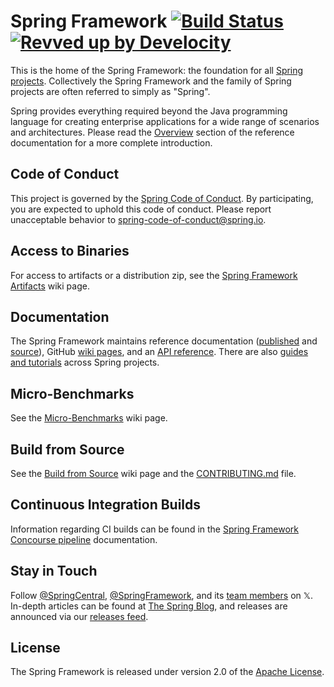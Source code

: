#  Spring Framework [![Build Status](https://github.com/spring-projects/spring-framework/actions/workflows/build-and-deploy-snapshot.yml/badge.svg?branch=main)](https://github.com/spring-projects/spring-framework/actions/workflows/build-and-deploy-snapshot.yml?query=branch%3Amain) [![Revved up by Develocity](https://img.shields.io/badge/Revved%20up%20by-Develocity-06A0CE?logo=Gradle&labelColor=02303A)](https://ge.spring.io/scans?search.rootProjectNames=spring)

This is the home of the Spring Framework: the foundation for all [Spring projects](https://spring.io/projects). Collectively the Spring Framework and the family of Spring projects are often referred to simply as "Spring". 

Spring provides everything required beyond the Java programming language for creating enterprise applications for a wide range of scenarios and architectures. Please read the [Overview](https://docs.spring.io/spring-framework/reference/overview.html) section of the reference documentation for a more complete introduction.

## Code of Conduct

This project is governed by the [Spring Code of Conduct](https://github.com/spring-projects/spring-framework/?tab=coc-ov-file#contributor-code-of-conduct). By participating, you are expected to uphold this code of conduct. Please report unacceptable behavior to spring-code-of-conduct@spring.io.

## Access to Binaries

For access to artifacts or a distribution zip, see the [Spring Framework Artifacts](https://github.com/spring-projects/spring-framework/wiki/Spring-Framework-Artifacts) wiki page.

## Documentation

The Spring Framework maintains reference documentation ([published](https://docs.spring.io/spring-framework/reference/) and [source](framework-docs/modules/ROOT)), GitHub [wiki pages](https://github.com/spring-projects/spring-framework/wiki), and an
[API reference](https://docs.spring.io/spring-framework/docs/current/javadoc-api/). There are also [guides and tutorials](https://spring.io/guides) across Spring projects.

## Micro-Benchmarks

See the [Micro-Benchmarks](https://github.com/spring-projects/spring-framework/wiki/Micro-Benchmarks) wiki page.

## Build from Source

See the [Build from Source](https://github.com/spring-projects/spring-framework/wiki/Build-from-Source) wiki page and the [CONTRIBUTING.md](CONTRIBUTING.md) file.

## Continuous Integration Builds

Information regarding CI builds can be found in the [Spring Framework Concourse pipeline](ci/README.adoc) documentation.

## Stay in Touch

Follow [@SpringCentral](https://twitter.com/springcentral), [@SpringFramework](https://twitter.com/springframework), and its [team members](https://twitter.com/springframework/lists/team/members) on 𝕏. In-depth articles can be found at [The Spring Blog](https://spring.io/blog/), and releases are announced via our [releases feed](https://spring.io/blog/category/releases).

## License

The Spring Framework is released under version 2.0 of the [Apache License](https://www.apache.org/licenses/LICENSE-2.0).

